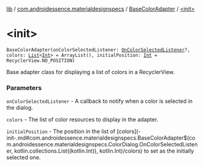 [lib](../../index.md) / [com.androidessence.materialdesignspecs](../index.md) / [BaseColorAdapter](index.md) / [&lt;init&gt;](./-init-.md)

# &lt;init&gt;

`BaseColorAdapter(onColorSelectedListener: `[`OnColorSelectedListener`](../-color-dialog/-on-color-selected-listener/index.md)`?, colors: `[`List`](https://kotlinlang.org/api/latest/jvm/stdlib/kotlin.collections/-list/index.html)`<`[`Int`](https://kotlinlang.org/api/latest/jvm/stdlib/kotlin/-int/index.html)`> = ArrayList(), initialPosition: `[`Int`](https://kotlinlang.org/api/latest/jvm/stdlib/kotlin/-int/index.html)` = RecyclerView.NO_POSITION)`

Base adapter class for displaying a list of colors in a RecyclerView.

### Parameters

`onColorSelectedListener` - A callback to notify when a color is selected in the dialog.

`colors` - The list of color resources to display in the adapter.

`initialPosition` - The position in the list of [colors](-init-.md#com.androidessence.materialdesignspecs.BaseColorAdapter$<init>(com.androidessence.materialdesignspecs.ColorDialog.OnColorSelectedListener, kotlin.collections.List((kotlin.Int)), kotlin.Int)/colors) to set as the initially selected one.